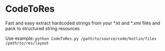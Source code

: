 # CodeToRes
Fast and easy extract hardcoded strings from your *.kt and *.xml files and pack to structured string resources

Use example:
```python CodeToRes.py /path/to/source/code/kotlin/files /path/to/res/layout```

